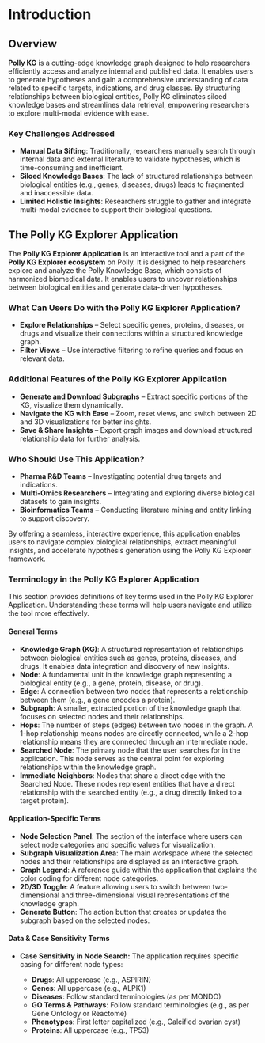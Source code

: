 # Introduction

## Overview

**Polly KG** is a cutting-edge knowledge graph designed to help researchers efficiently access and analyze internal and published data. It enables users to generate hypotheses and gain a comprehensive understanding of data related to specific targets, indications, and drug classes. By structuring relationships between biological entities, Polly KG eliminates siloed knowledge bases and streamlines data retrieval, empowering researchers to explore multi-modal evidence with ease.

### Key Challenges Addressed

- **Manual Data Sifting**: Traditionally, researchers manually search through internal data and external literature to validate hypotheses, which is time-consuming and inefficient.
- **Siloed Knowledge Bases**: The lack of structured relationships between biological entities (e.g., genes, diseases, drugs) leads to fragmented and inaccessible data.
- **Limited Holistic Insights**: Researchers struggle to gather and integrate multi-modal evidence to support their biological questions.


## The Polly KG Explorer Application

The **Polly KG Explorer Application** is an interactive tool and a part of the **Polly KG Explorer ecosystem** on Polly. It is designed to help researchers explore and analyze the Polly Knowledge Base, which consists of harmonized biomedical data. It enables users to uncover relationships between biological entities and generate data-driven hypotheses.

### What Can Users Do with the Polly KG Explorer Application?

- **Explore Relationships** – Select specific genes, proteins, diseases, or drugs and visualize their connections within a structured knowledge graph.
- **Filter Views** – Use interactive filtering to refine queries and focus on relevant data.

### Additional Features of the Polly KG Explorer Application

- **Generate and Download Subgraphs** – Extract specific portions of the KG, visualize them dynamically.
- **Navigate the KG with Ease** – Zoom, reset views, and switch between 2D and 3D visualizations for better insights.
- **Save & Share Insights** – Export graph images and download structured relationship data for further analysis.

### Who Should Use This Application?

- **Pharma R&D Teams** – Investigating potential drug targets and indications.
- **Multi-Omics Researchers** – Integrating and exploring diverse biological datasets to gain insights.
- **Bioinformatics Teams** – Conducting literature mining and entity linking to support discovery.

By offering a seamless, interactive experience, this application enables users to navigate complex biological relationships, extract meaningful insights, and accelerate hypothesis generation using the Polly KG Explorer framework.


### Terminology in the Polly KG Explorer Application

This section provides definitions of key terms used in the Polly KG Explorer Application. Understanding these terms will help users navigate and utilize the tool more effectively.

#### General Terms

- **Knowledge Graph (KG)**: A structured representation of relationships between biological entities such as genes, proteins, diseases, and drugs. It enables data integration and discovery of new insights.
- **Node**: A fundamental unit in the knowledge graph representing a biological entity (e.g., a gene, protein, disease, or drug).
- **Edge**: A connection between two nodes that represents a relationship between them (e.g., a gene encodes a protein).
- **Subgraph**: A smaller, extracted portion of the knowledge graph that focuses on selected nodes and their relationships.
- **Hops**: The number of steps (edges) between two nodes in the graph. A 1-hop relationship means nodes are directly connected, while a 2-hop relationship means they are connected through an intermediate node.
- **Searched Node**: The primary node that the user searches for in the application. This node serves as the central point for exploring relationships within the knowledge graph.
- **Immediate Neighbors**: Nodes that share a direct edge with the Searched Node. These nodes represent entities that have a direct relationship with the searched entity (e.g., a drug directly linked to a target protein).

#### Application-Specific Terms

- **Node Selection Panel**: The section of the interface where users can select node categories and specific values for visualization.
- **Subgraph Visualization Area**: The main workspace where the selected nodes and their relationships are displayed as an interactive graph.
- **Graph Legend**: A reference guide within the application that explains the color coding for different node categories.
- **2D/3D Toggle**: A feature allowing users to switch between two-dimensional and three-dimensional visual representations of the knowledge graph.
- **Generate Button**: The action button that creates or updates the subgraph based on the selected nodes.

#### Data & Case Sensitivity Terms

- **Case Sensitivity in Node Search:** The application requires specific casing for different node types:

    - **Drugs**: All uppercase (e.g., ASPIRIN)
    - **Genes**: All uppercase (e.g., ALPK1)
    - **Diseases**: Follow standard terminologies (as per MONDO)
    - **GO Terms & Pathways**: Follow standard terminologies (e.g., as per Gene Ontology or Reactome)
    - **Phenotypes**: First letter capitalized (e.g., Calcified ovarian cyst)
    - **Proteins**: All uppercase (e.g., TP53)
